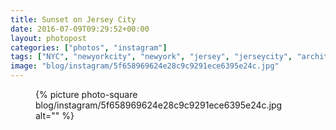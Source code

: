 ```yaml
---
title: Sunset on Jersey City
date: 2016-07-09T09:29:52+00:00
layout: photopost
categories: ["photos", "instagram"]
tags: ["NYC", "newyorkcity", "newyork", "jersey", "jerseycity", "architecture", "sunset", "golden", "usa"]
image: "blog/instagram/5f658969624e28c9c9291ece6395e24c.jpg"
---
```


<figure class="photo photo--square">
  {% picture photo-square blog/instagram/5f658969624e28c9c9291ece6395e24c.jpg alt="" %}
</figure>


